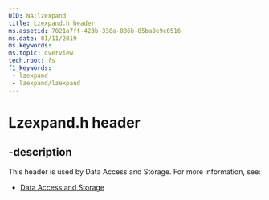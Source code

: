 ```yaml
---
UID: NA:lzexpand
title: Lzexpand.h header
ms.assetid: 7021a7ff-423b-338a-886b-85ba8e9c0516
ms.date: 01/11/2019
ms.keywords: 
ms.topic: overview
tech.root: fs
f1_keywords:
 - lzexpand
 - lzexpand/lzexpand
---
```


# Lzexpand.h header


## -description

This header is used by Data Access and Storage. For more information, see:

- [Data Access and Storage](../_fs/index.md)

